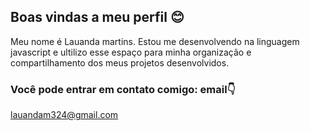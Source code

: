 ## Boas vindas a meu perfil 😊
Meu nome é Lauanda martins. 
Estou me desenvolvendo na linguagem javascript e 
ultilizo esse espaço para minha organização e compartilhamento dos meus projetos desenvolvidos.
### Você pode entrar em contato comigo: email👇
lauandam324@gmail.com

